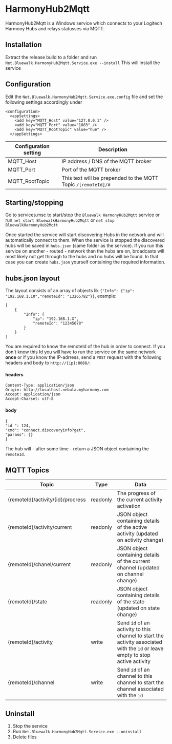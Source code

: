 # HarmonyHub2Mqtt
HarmonyHub2Mqtt is a Windows service which connects to your Logitech Harmony Hubs and relays statusses via MQTT.

## Installation
Extract the release build to a folder and run `Net.Bluewalk.HarmonyHub2Mqtt.Service.exe --install`
This will install the service

## Configuration
Edit the `Net.Bluewalk.HarmonyHub2Mqtt.Service.exe.config` file and set the following settings accordingly under 
```
<configuration>
  <appSettings>
    <add key="MQTT_Host" value="127.0.0.1" />
    <add key="MQTT_Port" value="1883" />
    <add key="MQTT_RootTopic" value="hue" />
  </appSettings>
  ```

| Configuration setting | Description |
|-|-|
| MQTT_Host | IP address / DNS of the MQTT broker |
| MQTT_Port | Port of the MQTT broker |
| MQTT_RootTopic | This text will be prepended to the MQTT Topic `/[remoteId]/#` |

## Starting/stopping
Go to services.msc to start/stop the `Bluewalk HarmonyHub2Mqtt` service or run `net start BluewalkHarmonyHub2Mqtt` or `net stop BluewalkHarmonyHub2Mqtt`

Once started the service will start discovering Hubs in the network and will automatically connect to them. When the service is stopped the discovered hubs will be saved in `hubs.json` (same folder as the service).
If you run this service on another - routed - network than the hubs are on, broadcasts will most likely not get through to the hubs and no hubs will be found. In that case you can create `hubs.json` yourself containing the required information.

## hubs.json layout
The layout consists of an array of objects lik `{"Info": {"ip": "192.168.1.10","remoteId": "13265782"}}`, example:
```
[
    {
        "Info": {
            "ip": "192.168.1.X",
            "remoteId": "12345678"
        }
    }
]
```
You are required to know the remoteId of the hub in order to connect. If you don't know this Id you will have to run the service on the same network __once__ or if you know the IP-adrress, send a `POST` request with the following headers and body to `http://{ip}:8088/`:
#### headers
```
Content-Type: application/json
Origin: http://localhost.nebula.myharmony.com
Accept: application/json
Accept-Charset: utf-8
```
#### body
```
{
"id ": 124,
"cmd": "connect.discoveryinfo?get",
"params": {}
}
```
The hub will - after some time - return a JSON object containing the `remoteId`.

## MQTT Topics
| Topic | Type | Data |
|-|-|-|
| {remoteId}/activity/{id}/procress | readonly | The progress of the current activity activation|
| {remoteId}/activity/current | readonly | JSON object containing details of the active activity (updated on activity change)|
| {remoteId}/chanel/current | readonly | JSON object containing details of the current channel (updated on channel change)|
| {remoteId}/state | readonly | JSON object containing details of the state (updated on state change)|
| {remoteId}/activity | write | Send `id` of an activity to this channel to start the activity associated with the `id` or leave empty to stop active activity|
| {remoteId}/channel | write | Send `id` of an channel to this channel to start the channel associated with the `id`|

## Uninstall
1. Stop the service
2. Run `Net.Bluewalk.HarmonyHub2Mqtt.Service.exe --uninstall`
3. Delete files